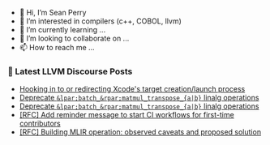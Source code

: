 - 👋 Hi, I’m Sean Perry
- 👀 I’m interested in compilers (c++, COBOL, llvm)
- 🌱 I’m currently learning ...
- 💞️ I’m looking to collaborate on ...
- 📫 How to reach me ...

<!---
s66perry/s66perry is a ✨ special ✨ repository because its `README.md` (this file) appears on your GitHub profile.
You can click the Preview link to take a look at your changes.
--->
### 📕 Latest LLVM Discourse Posts

<!-- DISCOURSE-LLVM:START -->
- [Hooking in to or redirecting Xcode&#39;s target creation/launch process](https://discourse.llvm.org/t/hooking-in-to-or-redirecting-xcodes-target-creation-launch-process/87225#post_3)
- [Deprecate `&lpar;batch_&rpar;matmul_transpose_{a|b}` linalg operations](https://discourse.llvm.org/t/deprecate-batch-matmul-transpose-a-b-linalg-operations/87245#post_2)
- [Deprecate `&lpar;batch_&rpar;matmul_transpose_{a|b}` linalg operations](https://discourse.llvm.org/t/deprecate-batch-matmul-transpose-a-b-linalg-operations/87245#post_1)
- [[RFC] Add reminder message to start CI workflows for first-time contributors](https://discourse.llvm.org/t/rfc-add-reminder-message-to-start-ci-workflows-for-first-time-contributors/87243#post_1)
- [[RFC] Building MLIR operation: observed caveats and proposed solution](https://discourse.llvm.org/t/rfc-building-mlir-operation-observed-caveats-and-proposed-solution/87204?page=2#post_29)
<!-- DISCOURSE-LLVM:END -->

